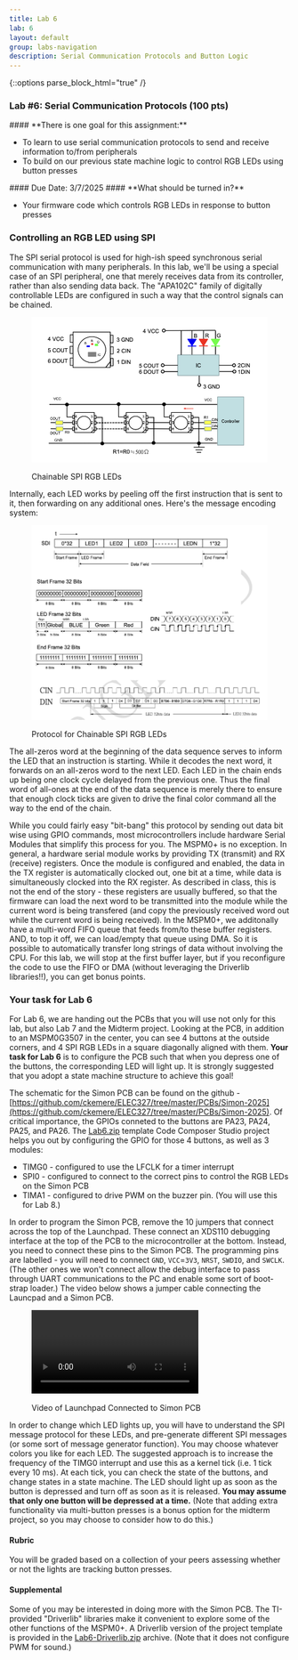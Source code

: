```yaml
---
title: Lab 6
lab: 6
layout: default
group: labs-navigation
description: Serial Communication Protocols and Button Logic
---
```


{::options parse_block_html="true" /}

### Lab #6: Serial Communication Protocols (100 pts)

<div class="alert alert-info" role="alert">
#### **There is one goal for this assignment:**

  - To learn to use serial communication protocols to send and receive information to/from peripherals
  - To build on our previous state machine logic to control RGB LEDs using button presses

  
</div>

<div class="alert alert-danger" role="alert">
#### Due Date: 3/7/2025
#### **What should be turned in?**

  - Your firmware code which controls RGB LEDs in response to button presses

</div>

### Controlling an RGB LED using SPI
The SPI serial protocol is used for high-ish speed synchronous serial communication with many peripherals.
In this lab, we'll be using a special case of an SPI peripheral, one that merely receives data from its
controller, rather than also sending data back. The "APA102C" family of digitally controllable LEDs are
configured in such a way that the control signals can be chained.

<div class="row">
<div class="col-md-10 col-sm-10 col-xs-10">
<figure class="figure">
<a href="ChainedRGBLEDs.png"> <img src="ChainedRGBLEDs.png" class="figure-img
img-fluid rounded" alt="Pin Mux Table"></a>
<figcaption class="figure-caption"><p>Chainable SPI RGB LEDs</p></figcaption>
</figure>
</div>
</div>

Internally, each LED works by peeling off the first instruction that is sent to it, then forwarding on
any additional ones. Here's the message encoding system:

<div class="row">
<div class="col-md-10 col-sm-10 col-xs-10">
<figure class="figure">
<a href="LEDProtocol.png"> <img src="LEDProtocol.png" class="figure-img
img-fluid rounded" alt="Pin Mux Table"></a>
<figcaption class="figure-caption"><p>Protocol for Chainable SPI RGB LEDs</p></figcaption>
</figure>
</div>
</div>

The all-zeros word at the beginning of the data sequence serves to inform the LED 
that an instruction is starting. While it decodes the next word, it forwards on an all-zeros word to the
next LED. Each LED in the chain ends up being one clock cycle delayed from the previous one. Thus the 
final word of all-ones at the end of the data sequence is merely there to ensure that enough clock ticks
are given to drive the final color command all the way to the end of the chain.

While you could fairly easy "bit-bang" this protocol by sending out data bit wise using GPIO commands,
most microcontrollers include hardware Serial Modules that simplify this process for you. The MSPM0+ is
no exception. In general, a hardware serial module works by providing TX (transmit) and RX (receive) 
registers. Once the module is configured and enabled, the data in the TX register is automatically clocked 
out, one bit at a time, while data is simultaneously clocked into the RX register. As described in class,
this is not the end of the story - these registers are usually buffered, so that the firmware can load
the next word to be transmitted into the module while the current word is being transfered (and copy the
previously received word out while the current word is being received). In the MSPM0+, we additonally have
a multi-word FIFO queue that feeds from/to these buffer registers. AND, to top it off, we can load/empty that
queue using DMA. So it is possible to automatically transfer long strings of data without involving the CPU.
For this lab, we will stop at the first buffer layer, but if you reconfigure the code to use the FIFO or 
DMA (without leveraging the Driverlib libraries!!), you can get bonus points.

### Your task for Lab 6
For Lab 6, we are handing out the PCBs that you will use not only for this lab, but also Lab 7 and
the Midterm project. Looking at the PCB, in addition to an MSPM0G3507 in the center, you can see 4 buttons
at the outside corners, and 4 SPI RGB LEDs in a square diagonally aligned with them. 
**Your task for Lab 6**
is to configure the PCB such that when you depress one of the buttons, the corresponding LED will light
up. It is strongly suggested that you adopt a state machine structure to achieve this goal!

The schematic for the Simon PCB can be found on the github - [https://github.com/ckemere/ELEC327/tree/master/PCBs/Simon-2025](https://github.com/ckemere/ELEC327/tree/master/PCBs/Simon-2025).
Of critical importance, the GPIOs conneted to the buttons are PA23, PA24, PA25, and PA26.
The [Lab6.zip](Lab6.zip) template Code Composer Studio project helps you out by configuring the GPIO for 
those 4 buttons, as well as 3 modules: 

  - TIMG0 - configured to use the LFCLK for a timer interrupt 
  - SPI0 - configured to connect to the correct pins to control the RGB LEDs on the Simon PCB
  - TIMA1 - configured to drive PWM on the buzzer pin.  (You will use this for Lab 8.) 

In order to program the Simon PCB, remove the 10 jumpers that connect across the top of the Launchpad.
These connect an XDS110 debugging interface at the top of the PCB to the microcontroller at the bottom.
Instead, you need to connect these pins to the Simon PCB. The programming pins are labelled - you will
need to connect `GND`, `VCC`=`3V3`, `NRST`, `SWDIO`, and `SWCLK`. (The other ones we won't connect allow
the debug interface to pass through UART communications to the PC and enable some sort of boot-strap loader.)
The video below shows a jumper cable connecting the Launcpad and a Simon PCB.

<div class="row">
<div class="col-md-10 col-sm-10 col-xs-10">
<figure class="figure">
<video class="figure-img img-fluid rounded" alt="Pin Mux Table" controls autoplay loop>
<source src="LaunchpadAndSimon.mp4">
</video>
<figcaption class="figure-caption"><p>Video of Launchpad Connected to Simon PCB</p></figcaption>
</figure>
</div>
</div>

In order to change which LED lights up, you will have to understand the SPI message protocol for these
LEDs, and pre-generate different SPI messages (or some sort of message generator function). You may choose
whatever colors you like for each LED. The suggested approach is to increase the frequency
of the TIMG0 interrupt and use this as a kernel tick (i.e. 1 tick every 10 ms). At each tick, you can check 
the state of the buttons, and change states in a state machine. The LED should light up as soon
as the button is depressed and turn off as soon as it is released. **You may assume that only
one button will be depressed at a time.** (Note that adding extra functionality via multi-button
presses is a bonus option for the midterm project, so you may choose to consider how to do this.)

#### Rubric
You will be graded based on a collection of your peers assessing whether or not the lights are
tracking button presses.

#### Supplemental
Some of you may be interested in doing more with the Simon PCB. The TI-provided "Driverlib" libraries
make it convenient to explore some of the other functions of the MSPM0+. A Driverlib version of the project
template is provided in the [Lab6-Driverlib.zip](Lab6-Driverlib.zip) archive. (Note that it does not
configure PWM for sound.)

